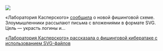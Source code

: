 <!--2025-04-23 12:46:59-->
<div class="yb">
  <div class="rss habr"><img src="https://habrastorage.org/getpro/habr/upload_files/786/ee6/7dd/786ee67dde41014689623fbd5a02b9b0.png" /><p>«Лаборатория Касперского» <a href="https://www.kaspersky.ru/about/press-releases/vektornaya-ataka-laboratoriya-kasperskogo-preduprezhdaet-o-fishingovoj-sheme-s-ispolzovaniem-svg-fajlov" rel="noopener noreferrer nofollow">сообщила</a> о&nbsp;новой фишинговой схеме. Злоумышленники рассылают письма с&nbsp;вложениями в&nbsp;формате SVG. Цель&nbsp;— украсть логины и... <p class="titl"><a href="https://habr.com/ru/news/903632/?utm_source=habrahabr&utm_medium=rss&utm_campaign=903632">«Лаборатория Касперского» рассказала о фишинговой кибератаке с использованием SVG-файлов</a></p></div>
</div>
